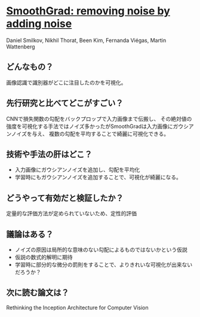 # [SmoothGrad: removing noise by adding noise](https://arxiv.org/abs/1706.03825)
Daniel Smilkov, Nikhil Thorat, Been Kim, Fernanda Viégas, Martin Wattenberg
## どんなもの？
画像認識で識別器がどこに注目したのかを可視化。

## 先行研究と比べてどこがすごい？
CNNで損失関数の勾配をバックプロップで入力画像まで伝搬し、
その絶対値の強度を可視化する手法ではノイズ多かったがSmoothGradは入力画像にガウシアンノイズを与え、
複数の勾配を平均することで綺麗に可視化できる。

## 技術や手法の肝はどこ？
* 入力画像にガウシアンノイズを追加し、勾配を平均化
* 学習時にもガウシアンノイズを追加することで、可視化が綺麗になる。

## どうやって有効だと検証したか？
定量的な評価方法が定められていないため、定性的評価

## 議論はある？
* ノイズの原因は局所的な意味のない勾配によるものではないかという仮説
* 仮説の数式的解明に期待
* 学習時に部分的な微分の罰則をすることで、よりきれいな可視化が出来ないだろうか？

## 次に読む論文は？
Rethinking the Inception Architecture for Computer Vision
